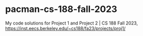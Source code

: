 # pacman-cs-188-fall-2023

My code solutions for Project 1 and Project 2 | CS 188 Fall 2023, https://inst.eecs.berkeley.edu/~cs188/fa23/projects/proj1/
